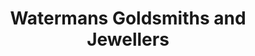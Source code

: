 ---
title: "Watermans Goldsmiths and Jewellers"
url: /banbury/watermans-goldsmiths-and-jewellers/
shop: jewelry
---